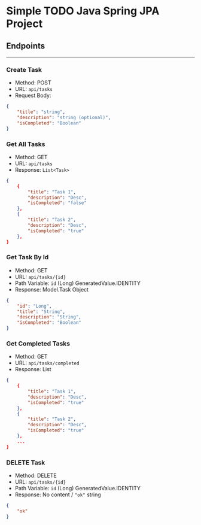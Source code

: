 # Simple TODO Java Spring JPA Project

## Endpoints
---
### Create Task
* Method: POST
* URL: `api/tasks`
* Request Body:
```JSON
{
    "title": "string",
    "description": "string (optional)",
    "isCompleted": "Boolean"
}
```

### Get All Tasks
* Method: GET
* URL: `api/tasks`
* Response: `List<Task>`
```JSON
{
    {
        "title": "Task 1",
        "description": "Desc",
        "isCompleted": "false"
    },
    {
        "title": "Task 2",
        "description": "Desc",
        "isCompleted": "true"
    },
}
```

### Get Task By Id
* Method: GET
* URL: `api/tasks/{id}`
* Path Variable: `id` (Long) GeneratedValue.IDENTITY
* Response: Model.Task Object
```JSON
{
    "id": "Long",
    "title": "String",
    "description": "String",
    "isCompleted": "Boolean"
}
```

### Get Completed Tasks
* Method: GET
* URL: `api/tasks/completed`
* Response: List<Task>
```JSON
{
    {
        "title": "Task 1",
        "description": "Desc",
        "isCompleted": "true"
    },
    {
        "title": "Task 2",
        "description": "Desc",
        "isCompleted": "true"
    },
    ...
}
```

### DELETE Task
* Method: DELETE
* URL: `api/tasks/{id}`
* Path Variable: `id` (Long) GeneratedValue.IDENTITY
* Response: No content / `"ok"` string
```JSON
{
    "ok"
}
```
